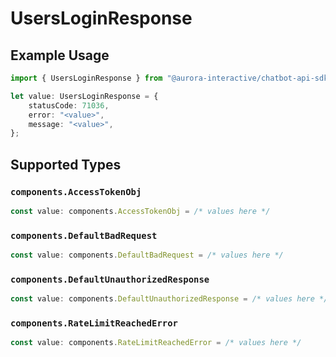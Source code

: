 # UsersLoginResponse

## Example Usage

```typescript
import { UsersLoginResponse } from "@aurora-interactive/chatbot-api-sdk/models/operations";

let value: UsersLoginResponse = {
    statusCode: 71036,
    error: "<value>",
    message: "<value>",
};
```

## Supported Types

### `components.AccessTokenObj`

```typescript
const value: components.AccessTokenObj = /* values here */
```

### `components.DefaultBadRequest`

```typescript
const value: components.DefaultBadRequest = /* values here */
```

### `components.DefaultUnauthorizedResponse`

```typescript
const value: components.DefaultUnauthorizedResponse = /* values here */
```

### `components.RateLimitReachedError`

```typescript
const value: components.RateLimitReachedError = /* values here */
```

